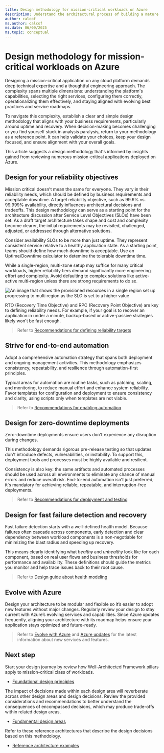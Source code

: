 ```yaml
---
title: Design methodology for mission-critical workloads on Azure
description: Understand the architectural process of building a mature mission-critical application on Microsoft Azure.
author: calcof
ms.author: calcof
ms.date: 06/09/2025
ms.topic: conceptual
---
```


# Design methodology for mission-critical workloads on Azure

Designing a mission-critical application on any cloud platform demands deep technical expertise and a thoughtful engineering approach. The complexity spans multiple dimensions: understanding the platform's capabilities, selecting the right services, configuring them correctly, operationalizing them effectively, and staying aligned with evolving best practices and service roadmaps.

To navigate this complexity, establish a clear and simple design methodology that aligns with your business requirements, particularly around uptime and recovery. When decision-making becomes challenging or you find yourself stuck in analysis paralysis, return to your methodology as a reference point. It can help validate your choices, keep your design focused, and ensure alignment with your overall goals.

This article suggests a design methodology that's informed by insights gained from reviewing numerous mission-critical applications deployed on Azure.

## Design for your reliability objectives


Mission critical doesn't mean the same for everyone. They vary in their reliability needs, which should be defined by business requirements and acceptable downtime. A target reliability objective, such as 99.9% vs. 99.999% availability, directly influences architectural decisions and tradeoffs. This design methodology can serve as a starting point for the architecture discussion after Service Level Objectives (SLOs) have been set. As a draft target architecture takes shape and cost and complexity become clearer, the initial requirements may be revisited, challenged, adjusted, or addressed through alternative solutions.

Consider availability SLOs to be more than just uptime. They represent consistent service relative to a healthy application state. As a starting point, teams should define how much downtime is acceptable. Use an Uptime/Downtime calculator to detemine the tolerable downtime time.  

While a single-region, multi-zone setup may suffice for many critical workloads, higher reliability tiers demand significantly more engineering effort and complexity. Avoid defaulting to complex solutions like active-active multi-region unless there are strong requirements to do so.

![An image that shows the provisioned resources in a single region set up progressing to multi region as the SLO is set to a higher value](./images/mission-critical-slo.gif)

RTO (Recovery Time Objective) and RPO (Recovery Point Objective) are key to defining reliability needs. For example, if your goal is to recover an application in under a minute, backup-based or active-passive strategies likely won't be fast enough.

> Refer to [Recommendations for defining reliability targets](../reliability/metrics.md)

## Strive for end-to-end automation

Adopt a comprehensive automation strategy that spans both deployment and ongoing management activities. This methodology emphasizes consistency, repeatability, and resilience through automation-first principles. 

Typical areas for automation are routine tasks, such as patching, scaling, and monitoring, to reduce manual effort and enhance system reliability. Favor templates for configuration and deployment to ensure consistency and clarity, using scripts only when templates are not viable.

> Refer to [Recommendations for enabling automation](../operational-excellence/enable-automation.md)

## Design for zero-downtime deployments

Zero-downtime deployments ensure users don't experience any disruption during changes. 

This methodology demands rigorous pre-release testing so that updates don't introduce defects, vulnerabilities, or instability. To support this, deployment tools and processes must be highly available and resilient. 

Consistency is also key: the same artifacts and automated processes should be used across all environments to eliminate any chance of manual errors and reduce overall risk. End-to-end automation isn't just preferred; it's mandatory for achieving reliable, repeatable, and interruption-free deployments.

> Refer to [Recommendations for deployment and testing](./mission-critical-deployment-testing.md)

## Design for fast failure detection and recovery

Fast failure detection starts with a well-defined health model. Because failures often cascade across components, early detection and clear dependency between workload components is a non-negotiable for minimizing the blast radius and speeding up recovery.

This means clearly identifying what _healthy_ and _unhealthy_ look like for each component, based on real user flows and business thresholds for performance and availability. These definitions should guide the metrics you monitor and help trace issues back to their root cause. 

> Refer to [Design guide about health modeling](../design-guides/health-modeling.md)

## Evolve with Azure

Design your architecture to be modular and flexible so it’s easier to adopt new features without major changes. Regularly review your design to stay current with Azure’s evolving services and capabilities. Since Azure updates frequently, aligning your architecture with its roadmap helps ensure your application stays optimized and future-ready.

> Refer to [Evolve with Azure](/azure/architecture/guide/design-principles/design-for-evolution) and [Azure updates](https://azure.microsoft.com/updates/) for the latest information about new services and features. 

 ## Next step

Start your design journey by review how Well-Architected Framework pillars apply to mission-critical class of workloads.

- [Foundational design principles](mission-critical-design-principles.md)

The impact of decisions made within each design area will reverberate across other design areas and design decisions. Review the provided considerations and recommendations to better understand the consequences of encompassed decisions, which may produce trade-offs within related design areas. 

- [Fundamental design areas](mission-critical-overview.md#mission-critical-design-areas)

Refer to these reference architectures that describe the design decisions based on this methodology.

- [Reference architecture examples](./mission-critical-overview.md#reference-architecture-examples)